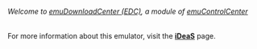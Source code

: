 ###### Welcome to [emuDownloadCenter (EDC)](https://github.com/PhoenixInteractiveNL/emuDownloadCenter/wiki/), a module of [emuControlCenter](https://github.com/PhoenixInteractiveNL/emuControlCenter/wiki/)

For more information about this emulator, visit the [**iDeaS**](https://github.com/PhoenixInteractiveNL/emuDownloadCenter/wiki/Emulator-ideas#menu) page.
